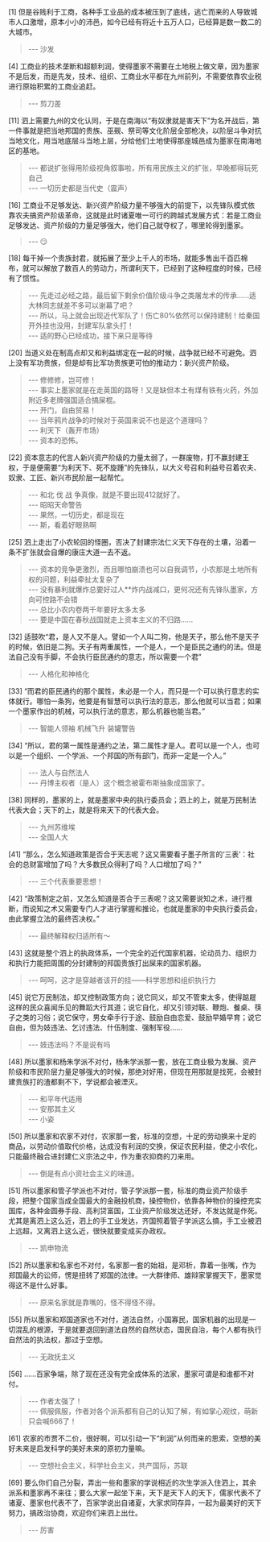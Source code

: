 
[1] 但是谷贱利于工商，各种手工业品的成本被压到了底线，逃亡而来的人导致城市人口激增，原本小小的沛邑，如今已经有将近十五万人口，已经算是数一数二的大城市。
>--- 沙发<br>

[4] 工商业的技术垄断和超额利润，使得墨家不需要在土地税上做文章，因为墨家不是后发，而是先发，技术、组织、工商业水平都在九州前列，不需要依靠农业税进行原始积累的工商业追赶。
>--- 剪刀差<br>

[11] 泗上需要九州的文化认同，于是在南海以“有奴隶就是害天下”为名开战后，第一件事就是把当地邦国的贵族、巫觋、祭司等文化阶层全部枪决，以阶层斗争对抗当地文化，用当地底层斗当地上层，分给他们土地使得那座城邑成为墨家在南海地区的基地。
>--- 都说扩张得用阶级视角叙事啦，所有用民族主义的扩张，早晚都得玩死自己<br>
>--- 一切历史都是当代史（震声）<br>

[16] 工商业不足够发达、新兴资产阶级力量不够强大的前提下，以先锋队模式依靠农夫搞资产阶级革命，这就是此时诸夏唯一可行的跨越式发展方式：若是工商业足够发达、资产阶级的力量足够强大，他们自己就夺权了，哪里轮得到墨家。
>--- 😏<br>

[18] 每干掉一个贵族封君，就拓展了至少上千人的市场，就能多售出千百匹棉布，就可以解放了数百人的劳动力，所谓利天下，已经到了这种程度的时候，已经有了惯性。
>--- 先走过必经之路，最后留下剩余价值阶级斗争之类屠龙术的传承……适大林同志就差不多可以谢幕了吧？<br>
>--- 所以，马上就会出现近代军队了！伤亡80%依然可以保持建制！给秦国开外挂也没用，封建军队拿头打！<br>
>--- 适的野心已经成功，接下来只是等待<br>

[20] 当道义处在制高点却又和利益绑定在一起的时候，战争就已经不可避免。泗上没有军功贵族，但是却有比军功贵族更可怕的推动力：新兴资产阶级。
>--- 修修修，岂可修！<br>
>--- 事实上墨家就是在走英国的路呀！又是缺但本土有煤有铁有火药，外加附近多老牌强国适合搞屎棍。<br>
>--- 开门，自由贸易！<br>
>--- 当年鸦片战争的时候对于英国来说不也是这个道理吗？<br>
>--- 利天下（轰开市场）<br>
>--- 资本的恐怖。<br>

[22] 资本意志的代言人新兴资产阶级的力量太弱了，一群废物，打不赢封建王权，于是便需要“为利天下、死不旋踵”的先锋队，以大义号召和利益号召着农夫、奴隶、工匠、新兴市民阶层一起帮忙。
>--- 和北 伐 战 争真像，就是不要出现412就好了。<br>
>--- 昭昭天命警告<br>
>--- 果然，一切历史，都是现在<br>
>--- 斯，看着好眼熟啊<br>

[25] 泗上走出了小农轮回的怪圈，否决了封建宗法仁义天下存在的土壤，沿着一条不扩张就会自爆的康庄大道一去不返。
>--- 资本的竞争更激烈，而且哪怕崩溃也可以自我调节，小农那是土地所有权的问题，利益牵扯太复杂了<br>
>--- 没有暴利就爆炸总要好过人**炸内战减口，更何况还有先锋队墨家，方向可控路不会错<br>
>--- 总比小农内卷两千年要好太多太多<br>
>--- 要是中国在春秋战国就走上资本主义的不归路……<br>

[32] 适鼓吹“君，是人又不是人。譬如一个人叫二狗，他是天子，那么他不是天子的时候，依旧是二狗。天子有两重属性，一个是人，一个是臣民之通约的法。但是法自己没有手脚，不会执行臣民通约的意志，所以需要一个君”
>--- 人格化和神格化<br>

[33] “而君的臣民通约的那个属性，未必是一个人，而只是一个可以执行意志的实体就行。哪怕一条狗，他要是有智慧可以执行法的意志，那么他就可以当君；如果一个墨家作出的机械，可以执行法的意志，那么机器也能当君。”
>--- 智能人领袖 机械飞升  装罐警告<br>

[34] “所以，君的第一属性是通约之法，第二属性才是人。君可以是一个人，也可以是一个组织、一个学派、一个邦国的所有部门，而非一定是一个人。”
>--- 法人与自然法人<br>
>--- 丹博主权者（是人）这个概念被霍布斯抽象成国家了。<br>

[38] 同样的，墨家的上，就是墨家中央的执行委员会；泗上的上，就是万民制法代表大会；天下的上，就是将来天下的代表大会。
>--- 九州苏维埃<br>
>--- 全国人大<br>

[41] “那么，怎么知道政策是否合于天志呢？这又需要看子墨子所言的‘三表’：社会的总财富增加了吗？大多数民众得利了吗？人口增加了吗？”
>--- 三个代表重要思想！<br>

[42] “政策制定之前，又怎么知道是否合于三表呢？这又需要说知之术，进行推断，而说知之术又需要专门人才进行掌握和推论，也就是墨家的中央执行委员会，由此掌握立法的最终否决权。”
>--- 最终解释权归适所有～<br>

[43] 这就是整个泗上的执政体系，一个完全的近代国家机器，论动员力、组织力和执行力能把周围的分封建制的邦国贵族打出屎来的国家机器。
>--- 呵呵，这才是穿越者该开的挂——科学思想和组织执行力<br>

[45] 说它万民制法，却又控制政策方向；说它同义，却又不管束太多，使得踮屣这样的民众喜闻乐见的舞蹈大行其道；说它自化，却又引领对联、鞭炮、餐桌、筷子之类的习俗；说它保守，男女牵手行于途、鼓励自由恋爱、鼓励早婚早育；说它自由，但为妓违法、乞讨违法、什伍制度、强制军役……
>--- 妓违法吗？不是说有吗<br>

[48] 所以墨家和杨朱学派不对付，杨朱学派那一套，放在工商业极为发展、资产阶级和市民阶层力量足够强大的时候，那绝对好用，但现在用那就是找死，会被封建贵族打的渣都剩不下，学说都会被湮灭。
>--- 和平年代适用<br>
>--- 安那其主义<br>
>--- 小姿<br>

[50] 所以墨家和农家不对付，农家那一套，标准的空想，十足的劳动换来十足的商品，以劳动价值取代价格，达成没有利润的交换，保证农民利益，使之小农化，只能最终融合进封建仁义宗法之中，作为重农抑商的刀来用。
>--- 倒是有点小资社会主义的味道。<br>

[51] 所以墨家和管子学派也不对付，管子学派那一套，标准的商业资产阶级手段，把整个国家当成全国最大的金融投机商，操控物价，依靠各种物价的操控充实国库，各种金圆券手段、高利贷富国，工业资产阶级发达还好，不发达就是作死。尤其是离泗上这么近，泗上的手工业发达，齐国照着管子学派这么搞，手工业被泗上远超，又离泗上这么近，很快就要变成买办政权。
>--- 凯申物流<br>

[52] 所以墨家和名家也不对付，名家那一套的始祖，是邓析，靠着一张嘴，作为郑国最大的讼师，愣是扭转了郑国的法律。一大群律师、雄辩家掌握天下，墨家觉得这不是什么好事。
>--- 原来名家就是靠嘴的，怪不得怪不得。<br>

[55] 所以墨家和郑国道家也不对付，道法自然，小国寡民，国家机器的出现是一切混乱的根源，于是就要退回到道法自然的自然状态，国民自治，每个人都有执行自然法的执法权，那过于空想。
>--- 无政抚主义<br>

[56] ……百家争端，除了现在还没有完全成体系的法家，墨家可谓是和谁都不对付。
>--- 作者太强了！<br>
>--- 佩服佩服，作者对各个派系都有自己的认知了解，有如掌心观纹，萌新只会喊666了！<br>

[61] 农家的市贾不二价，很好啊，可以引动一下“利润”从何而来的思索，空想的美好未来是启发科学的美好未来的原初力量嘛。
>--- 空想社会主义，科学社会主义，共产国际，苏联<br>

[69] 要么你们自己分裂，弄出一些和墨家的学说相近的次生学派入住泗上，其余派系和墨家再不来往；要么大家一起坐下来，天下是天下人的天下，儒家代表不了诸夏、墨家也代表不了，百家学说出自诸夏，大家求同存异，一起为最美好的天下努力，搞政治协商，欢迎你们来泗上出仕。
>--- 厉害<br>
